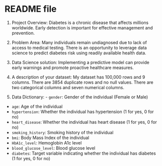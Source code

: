 # README file

1. Project Overview: Diabetes is a chronic disease that affects millions worldwide. Early detection is important for effective management and prevention.

2. Problem Area: Many individuals remain undiagnosed due to lack of access to medical testing. There is an opportunity to leverage data science to predict diabetes risk using readily available health data.

3. Data Science solution: Implementing a predictive model can provide early warnings and promote proactive healthcare measures.

4. A description of your dataset: My dataset has 100,000 rows and 9 columns.
There are 3854 duplicate rows and no null values. There are two categorical columns and seven numerical columns. 

5. Data Dictionary: - `gender`: Gender of the individual (Female or Male)
- `age`: Age of the individual
- `hypertension`: Whether the individual has hypertension (1 for yes, 0 for no)
- `heart_disease`: Whether the individual has heart disease (1 for yes, 0 for no)
- `smoking_history`: Smoking history of the individual
- `bmi`: Body Mass Index of the individual
- `HbA1c_level`: Hemoglobin A1c level
- `blood_glucose_level`: Blood glucose level
- `diabetes`: Target variable indicating whether the individual has diabetes (1 for yes, 0 for no)

